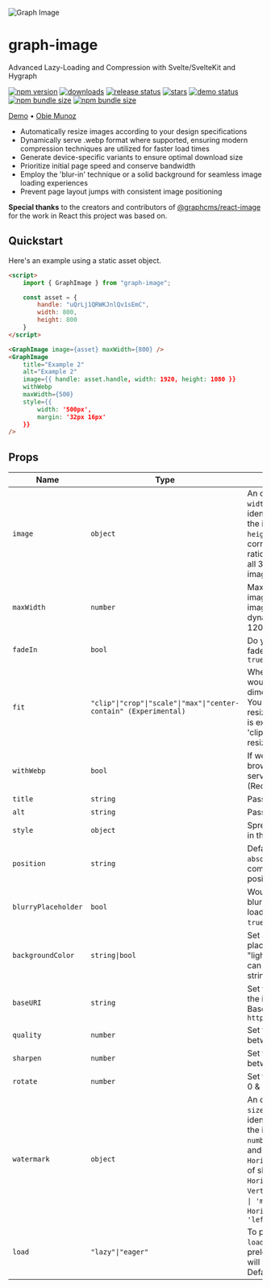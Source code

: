 ![Graph Image](https://media.graphassets.com/auto_image/compress/fONBVATVKYm2eBRtzA76)

# graph-image

Advanced Lazy-Loading and Compression with Svelte/SvelteKit and Hygraph

[![npm version](https://img.shields.io/npm/v/graph-image)](https://npmjs.org/package/graph-image)
[![downloads](https://img.shields.io/npm/dt/graph-image)](https://npmjs.org/package/graph-image)
[![release status](https://img.shields.io/github/actions/workflow/status/obiemunoz/graph-image/.github%2Fworkflows%2Frelease.yml?logo=github&label=release)](https://github.com/ObieMunoz/graph-image/actions/workflows/release.yml)
[![stars](https://img.shields.io/github/stars/obiemunoz/graph-image)](https://www.github.com/obiemunoz/graph-image)
[![demo status](https://img.shields.io/website?up_message=operational&down_message=failure&url=https%3A%2F%2Fgraph-image.obiemunoz.com&label=demo)](https://graph-image.obiemunoz.com)
[![npm bundle size](https://img.shields.io/bundlephobia/min/graph-image?color=51c829)](https://npmjs.org/package/graph-image)
[![npm bundle size](https://img.shields.io/bundlephobia/minzip/graph-image?color=51c829)](https://npmjs.org/package/graph-image)

[Demo](https://graph-image.obiemunoz.com) • [Obie Munoz](https://www.obiemunoz.com/)

- Automatically resize images according to your design specifications
- Dynamically serve .webp format where supported, ensuring modern compression techniques are utilized for faster load times
- Generate device-specific variants to ensure optimal download size
- Prioritize initial page speed and conserve bandwidth
- Employ the 'blur-in' technique or a solid background for seamless image loading experiences
- Prevent page layout jumps with consistent image positioning

**Special thanks** to the creators and contributors of [@graphcms/react-image](https://npmjs.org/package/@graphcms/react-image) for the work in React this project was based on.

## Quickstart

Here's an example using a static asset object.

```html
<script>
    import { GraphImage } from "graph-image";

    const asset = {
        handle: "uQrLj1QRWKJnlQv1sEmC",
        width: 800,
        height: 800
    }
</script>

<GraphImage image={asset} maxWidth={800} />
<GraphImage
	title="Example 2"
	alt="Example 2"
	image={{ handle: asset.handle, width: 1920, height: 1080 }}
	withWebp
	maxWidth={500}
	style={{
		width: '500px',
		margin: '32px 16px'
	}}
/>
```

## Props

| Name                | Type                             | Description                                                                                                                                                                                                                                                                            |
| ------------------- | -------------------------------- | -------------------------------------------------------------------------------------------------------------------------------------------------------------------------------------------------------------------------------------------------------------------------------------- |
| `image`             | `object`                         | An object of shape `{ handle, width, height }`. Handle is an identifier required to display the image and both `width` and `height` are required to display a correct placeholder and aspect ratio for the image. You can get all 3 by just putting all 3 in your image-getting query. |
| `maxWidth`          | `number`                         | Maximum width you'd like your image to take up. (ex. If your image container is resizing dynamically up to a width of 1200, put it as a `maxWidth`) |
| `fadeIn`            | `bool`                           | Do you want your image to fade in on load? Defaults to `true` |
| `fit`               | `"clip"\|"crop"\|"scale"\|"max"\|"center-contain" (Experimental)` | When resizing the image, how would you like it to fit the new dimensions? Defaults to `crop`. You can read more about resizing [here](https://www.filestack.com/docs/api/processing/#resize). "center-contain" is experimental and will use 'clip' for the purposes for resizing. |
| `withWebp`          | `bool`                           | If webp is supported by the browser, the images will be served with `.webp` extension. (Recommended) |
| `title`             | `string`                         | Passed to the `img` element |
| `alt`               | `string`                         | Passed to the `img` element |
| `style`             | `object`                         | Spread into the default styles in the wrapper div |
| `position`          | `string`                         | Defaults to `relative`. Pass in `absolute` to make the component `absolute` positioned |
| `blurryPlaceholder` | `bool`                           | Would you like to display a blurry placeholder for your loading image? Defaults to `true`. |
| `backgroundColor`   | `string\|bool`                   | Set a colored background placeholder. If true, uses "lightgray" for the color. You can also pass in any valid color string. |
| `baseURI`           | `string`                         | Set the base src from where the images are requested. Base URI Defaults to `https://media.graphassets.com` |
| `quality`           | `number`			             | Set the image quality value between 1 & 100 |
| `sharpen`           | `number`			             | Set the image sharpen value between 0 and 20 |
| `rotate`            | `number`                         | Set the image rotation between 0 & 360 degrees |
| `watermark`         | `object`                         | An object of shape `{ handle, size, position }`. Handle is an identifier required to display the image. `size` is an optional `number`. `position` is required and can either be a `string` `HorizontalPosition` or a `tuple` of shape `[VerticalPosition, HorizontalPosition]` where `VerticalPosition` can be `'top' \| 'middle' \| 'bottom'` and `HorizontalPosition` can be `'left' \| 'center' \| 'right` |
| `load` 			  | `"lazy"\|"eager"` 			             | To prioritize loading speed, set `load` to `eager`. This will place preload tags in the `<head>` and will remove transition effects. Defaults to `lazy`. |
